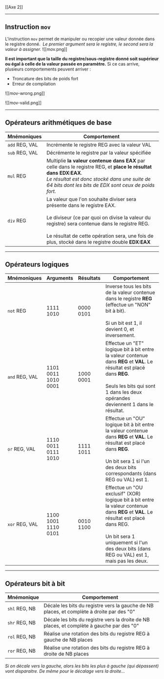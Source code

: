 [[Axe 2]]
****
## Instruction `mov`

L'instruction `mov` permet de manipuler ou recopier une valeur donnée dans le registre donné. 
	*Le premier argument sera le registre, le second sera la valeur à assigner.*
![[mov.png]]

**Il est important que la taille du registre/sous-registre donné soit supérieur ou égal à celle de la valeur passée en paramètre.** Si ce cas arrive, plusieurs comportements peuvent arriver :
- Troncature des bits de poids fort
- Erreur de compilation

![[mov-wrong.png]]

![[mov-valid.png]]


****
## Opérateurs arithmétiques de base

| **Mnémoniques** | **Comportement**                                                                                                                                                                                                                                                                       |
| --------------- | -------------------------------------------------------------------------------------------------------------------------------------------------------------------------------------------------------------------------------------------------------------------------------------- |
| `add` REG, VAL  | Incrémente le registre REG avec la valeur VAL                                                                                                                                                                                                                                          |
| `sub` REG, VAL  | Décrémente le registre par la valeur spécifiée                                                                                                                                                                                                                                         |
| `mul` REG       | Multiplie **la valeur contenue dans EAX** par celle dans le registre REG, et **place le résultat dans EDX:EAX**. <br>*Le résultat est donc stocké dans une suite de 64 bits dont les bits de EDX sont ceux de poids fort.*                                                             |
| `div` REG       | La valeur que l'on souhaite diviser sera présente dans le registre EAX. <br><br>Le diviseur (ce par quoi on divise la valeur du registre) sera contenue dans le registre REG.<br><br>Le résultat de cette opération sera, une fois de plus, stocké dans le registre double **EDX:EAX** |


****
## Opérateurs logiques

| **Mnémoniques** | **Arguments**           | **Résultats** | **Comportement**                                                                                                                                                                                                                       |
| --------------- | ----------------------- | ------------- | -------------------------------------------------------------------------------------------------------------------------------------------------------------------------------------------------------------------------------------- |
| `not` REG       | 1111 1010               | 0000 0101     | Inverse tous les bits de la valeur contenue dans le registre **REG** (effectue un "NON" bit à bit). <br><br>Si un bit est 1, il devient 0, et inversement.                                                                             |
| `and` REG, VAL  | 1101 0011 <br>1010 0001 | 1000 0001     | Effectue un "ET" logique bit à bit entre la valeur contenue dans **REG** et **VAL**. Le résultat est placé dans **REG**. <br><br>Seuls les bits qui sont 1 dans les deux opérandes deviennent 1 dans le résultat.                      |
| `or` REG, VAL   | 1110 0011 <br>0111 1010 | 1111 1011     | Effectue un "OU" logique bit à bit entre la valeur contenue dans **REG** et **VAL**. Le résultat est placé dans **REG**. <br><br>Un bit sera 1 si l'un des deux bits correspondants (dans REG ou VAL) est 1.                           |
| `xor` REG, VAL  | 1100 1001 <br>1110 0101 | 0010 1100     | Effectue un "OU exclusif" (XOR) logique bit à bit entre la valeur contenue dans **REG** et **VAL**. Le résultat est placé dans REG. <br><br>Un bit sera 1 uniquement si l'un des deux bits (dans REG ou VAL) est 1, mais pas les deux. |


****
## Opérateurs bit à bit

| **Mnémonique** | **Comportement**                                                                          |
| -------------- | ----------------------------------------------------------------------------------------- |
| `shl` REG, NB  | Décale les bits du registre vers la gauche de NB places, et complète à droite par des "0" |
| `shr` REG, NB  | Décale les bits du registre vers la droite de NB places, et complète à gauche par des "0" |
| `rol` REG, NB  | Réalise une rotation des bits du registre REG à gauche de NB places                       |
| `ror` REG, NB  | Réalise une rotation des bits du registre REG à droite de NB places                       |

*Si on décale vers la gauche, alors les bits les plus à gauche (qui dépassent) vont disparaitre. De même pour le décalage vers la droite...*

